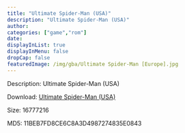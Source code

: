 ```yaml
---
title: "Ultimate Spider-Man (USA)"
description: "Ultimate Spider-Man (USA)"
author: 
categories: ["game","rom"]
date: 
displayInList: true
displayInMenu: false
dropCap: false
featuredImage: /img/gba/Ultimate Spider-Man [Europe].jpg
---
```


Description: Ultimate Spider-Man (USA)

Download: <a style="text-decoration:underline;" href="https://mega.nz/#!abQkgSQL!XVYS6nLGu9rLOKTkEeWxyr3wx95KhNBM18FqCMOdWZg" target = "_blank" rel = "nofollow" > Ultimate Spider-Man (USA)</a>

Size: 16777216

MD5: 11BEB7FD8CE6C8A3D4987274835E0843

